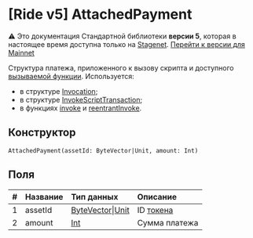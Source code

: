 # [Ride v5] AttachedPayment

:warning: Это документация Стандартной библиотеки **версии 5**, которая в настоящее время доступна только на [Stagenet](/ru/blockchain/blockchain-network/). [Перейти к версии для Mainnet](/ru/ride/structures/common-structures/attached-payment)

Структура платежа, приложенного к вызову скрипта и доступного [вызываемой функции](/ru/ride/v5/functions/callable-function). Используется:
* в структуре [Invocation](/ru/ride/v5/structures/common-structures/invocation);
* в структуре [InvokeScriptTransaction](/ru/ride/v5/structures/transaction-structures/invoke-script-transaction);
* в функциях [invoke](/ru/ride/v5/functions/built-in-functions/dapp-to-dapp#invoke) и [reentrantInvoke](/ru/ride/v5/functions/built-in-functions/dapp-to-dapp#reentrantinvoke).

## Конструктор

``` ride
AttachedPayment(assetId: ByteVector|Unit, amount: Int)
```

## Поля

|   #   | Название | Тип данных | Описание |
| :--- | :--- | :--- | :--- |
| 1 | assetId | [ByteVector](/ru/ride/v5/data-types/byte-vector)&#124;[Unit](/ru/ride/v5/data-types/unit) | ID [токена](/ru/blockchain/token/) |
| 2 | amount | [Int](/ru/ride/v5/data-types/int) | Сумма платежа |
